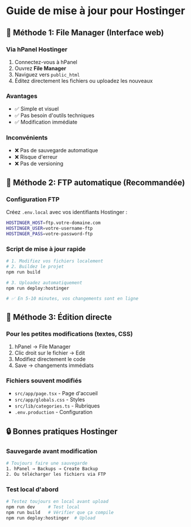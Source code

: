 # Guide de mise à jour pour Hostinger

## 📁 Méthode 1: File Manager (Interface web)

### Via hPanel Hostinger
1. Connectez-vous à hPanel
2. Ouvrez **File Manager**
3. Naviguez vers `public_html`
4. Éditez directement les fichiers ou uploadez les nouveaux

### Avantages
- ✅ Simple et visuel
- ✅ Pas besoin d'outils techniques
- ✅ Modification immédiate

### Inconvénients
- ❌ Pas de sauvegarde automatique
- ❌ Risque d'erreur
- ❌ Pas de versioning

## 🔄 Méthode 2: FTP automatique (Recommandée)

### Configuration FTP
Créez `.env.local` avec vos identifiants Hostinger :
```bash
HOSTINGER_HOST=ftp.votre-domaine.com
HOSTINGER_USER=votre-username-ftp
HOSTINGER_PASS=votre-password-ftp
```

### Script de mise à jour rapide
```bash
# 1. Modifiez vos fichiers localement
# 2. Buildez le projet
npm run build

# 3. Uploadez automatiquement
npm run deploy:hostinger

# ✅ En 5-10 minutes, vos changements sont en ligne
```

## 📝 Méthode 3: Édition directe

### Pour les petites modifications (textes, CSS)
1. hPanel → File Manager
2. Clic droit sur le fichier → Edit
3. Modifiez directement le code
4. Save → changements immédiats

### Fichiers souvent modifiés
- `src/app/page.tsx` - Page d'accueil
- `src/app/globals.css` - Styles
- `src/lib/categories.ts` - Rubriques
- `.env.production` - Configuration

## 🔒 Bonnes pratiques Hostinger

### Sauvegarde avant modification
```bash
# Toujours faire une sauvegarde
1. hPanel → Backups → Create Backup
2. Ou télécharger les fichiers via FTP
```

### Test local d'abord
```bash
# Testez toujours en local avant upload
npm run dev     # Test local
npm run build   # Vérifier que ça compile
npm run deploy:hostinger  # Upload
```
